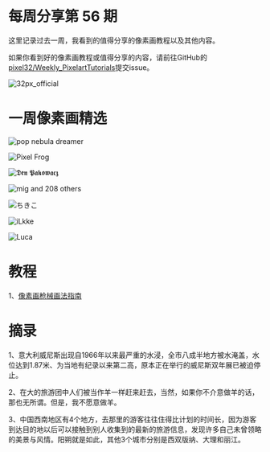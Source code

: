 # 每周分享第 56 期

这里记录过去一周，我看到的值得分享的像素画教程以及其他内容。

如果你看到好的像素画教程或值得分享的内容，请前往GitHub的[pixel32/Weekly_PixelartTutorials](https://github.com/pixel32/Weekly_PixelartTutorials "pixel32/Weekly_PixelartTutorials")提交issue。


![32px_official](https://pbs.twimg.com/media/EJ4fxIyVAAENb3F?format=png&name=medium)

# 一周像素画精选

![pop nebula dreamer
](https://github.com/pixel32/Weekly_PixelartTutorials/blob/master/img/56/x7bossidle.gif?raw=true)

![Pixel Frog
](https://pbs.twimg.com/media/EJ5z_a5WsAITqJ7?format=png&name=medium)

![𝕯𝖊𝖓 𝕻𝖆𝖐𝖔𝖜𝖆𝖈𝖟
](https://pbs.twimg.com/media/EJvJxmjWwAcqoV2?format=png&name=small)

![mig and 208 others
](https://pbs.twimg.com/media/EJ-F0VLXUAAbFE6?format=png&name=small)

![ちきこ
](https://pbs.twimg.com/media/EJ9-Y2cU4AEZxjA?format=jpg&name=small)

![iLkke
](https://github.com/pixel32/Weekly_PixelartTutorials/blob/master/img/56/ss17jeremydabird98.gif?raw=true)

![Luca
](https://github.com/pixel32/Weekly_PixelartTutorials/blob/master/img/56/mockup2pj.png?raw=true)

# 教程

1、[像素画枪械画法指南](https://mp.weixin.qq.com/s/vy_z_S4akfvZ2aEeB8sWXw)

# 摘录

1、意大利威尼斯出现自1966年以来最严重的水浸，全市八成半地方被水淹盖，水位达到1.87米、为当地有纪录以来第二高，原本正在举行的威尼斯双年展已被迫停止。

2、在大的旅游团中人们被当作羊一样赶来赶去，当然，如果你不介意做羊的话，那也无所谓。但是，我不愿意做羊。

3、中国西南地区有4个地方，去那里的游客往往住得比计划的时间长，因为游客到达目的地以后可以接触到别人收集到的最新的旅游信息，发现许多自己未曾领略的美景与风情。阳朔就是如此，其他3个城市分别是西双版纳、大理和丽江。